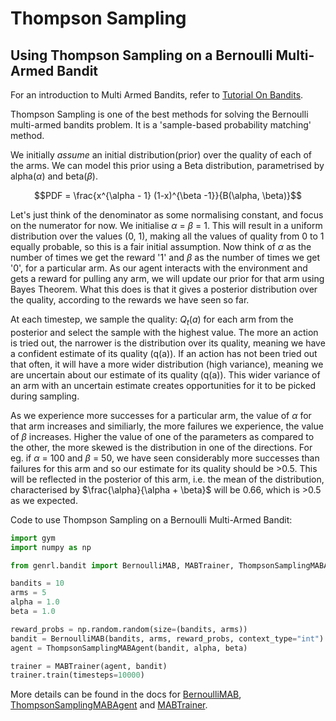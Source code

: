 # Thompson Sampling

## Using Thompson Sampling on a Bernoulli Multi-Armed Bandit

For an introduction to Multi Armed Bandits, refer to [Tutorial On Bandits](https://genrl.readthedocs.io/en/latest/usage/tutorials/Tutorial_on_bandits.html).

Thompson Sampling is one of the best methods for solving the Bernoulli multi-armed bandits problem. It is a 'sample-based probability matching' method.

We initially _assume_ an initial distribution(prior) over the quality of each of the arms. We can model this prior using a Beta distribution, parametrised by alpha($\alpha$) and beta($\beta$).

$$PDF = \frac{x^{\alpha - 1} (1-x)^{\beta -1}}{B(\alpha, \beta)}$$

Let's just think of the denominator as some normalising constant, and focus on the numerator for now. We initialise $\alpha$ = $\beta$ = 1. This will result in a uniform distribution over the values (0, 1), making all the values of quality from 0 to 1 equally probable, so this is a fair initial assumption. Now think of $\alpha$ as the number of times we get the reward '1' and $\beta$ as the number of times we get '0', for a particular arm. As our agent interacts with the environment and gets a reward for pulling any arm, we will update our prior for that arm using Bayes Theorem. What this does is that it gives a posterior distribution over the quality, according to the rewards we have seen so far.

At each timestep, we sample the quality: $Q_t(a)$ for each arm from the posterior and select the sample with the highest value. The more an action is tried out, the narrower is the distribution over its quality, meaning we have a confident estimate of its quality (q(a)). If an action has not been tried out that often, it will have a more wider distribution (high variance), meaning we are uncertain about our estimate of its quality (q(a)). This wider variance of an arm with an uncertain estimate creates opportunities for it to be picked during sampling.

As we experience more successes for a particular arm, the value of $\alpha$ for that arm increases and similiarly, the more failures we experience, the value of $\beta$ increases. Higher the value of one of the parameters as compared to the other, the more skewed is the distribution in one of the directions. For eg. if $\alpha$ = 100 and $\beta$ = 50, we have seen considerably more successes than failures for this arm and so our estimate for its quality should be >0.5. This will be reflected in the posterior of this arm, i.e. the mean of the distribution, characterised by $\frac{\alpha}{\alpha + \beta}$ will be 0.66, which is >0.5 as we expected.

Code to use Thompson Sampling on a Bernoulli Multi-Armed Bandit:

```python
import gym
import numpy as np

from genrl.bandit import BernoulliMAB, MABTrainer, ThompsonSamplingMABAgent

bandits = 10
arms = 5
alpha = 1.0
beta = 1.0

reward_probs = np.random.random(size=(bandits, arms))
bandit = BernoulliMAB(bandits, arms, reward_probs, context_type="int")
agent = ThompsonSamplingMABAgent(bandit, alpha, beta)

trainer = MABTrainer(agent, bandit)
trainer.train(timesteps=10000)
```

More details can be found in the docs for [BernoulliMAB](https://genrl.readthedocs.io/en/latest/api/bandit/genrl.bandit.bandits.multi_armed_bandits.html#genrl.bandit.bandits.multi_armed_bandits.bernoulli_mab.BernoulliMAB), [ThompsonSamplingMABAgent](https://genrl.readthedocs.io/en/latest/api/bandit/genrl.bandit.agents.mab_agents.html#module-genrl.bandit.agents.mab_agents.thompson) and [MABTrainer](https://genrl.readthedocs.io/en/latest/api/common/bandit.html#module-genrl.bandit.trainer).
